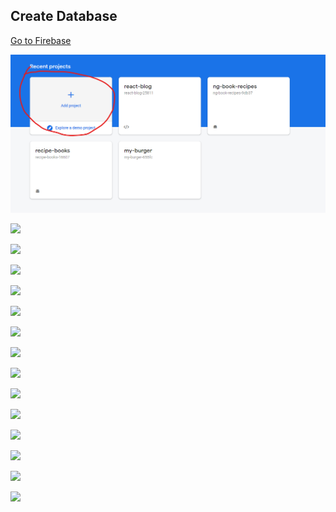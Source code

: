 ## Create Database

 [Go to Firebase](https://console.firebase.google.com/u/0/)
 
![](../../../resources/react-img/10.png)

![](./../resources/../../resources/react-img/11.png)

![](./../resources/../../resources/react-img/12.png)

![](./../resources/../../resources/react-img/13.png)

![](./../resources/../../resources/react-img/144.png)

![](./../resources/../../resources/react-img/15.png)

![](./../resources/../../resources/react-img/16.png)

![](./../resources/../../resources/react-img/17.png)

![](./../resources/../../resources/react-img/18.png)

![](./../resources/../../resources/react-img/19.png)

![](./../resources/../../resources/react-img/20.png)

![](./../resources/../../resources/react-img/21.png)

![](./../resources/../../resources/react-img/22.png)

![](./../resources/../../resources/react-img/23.png)

![](./../resources/../../resources/react-img/24.png)
